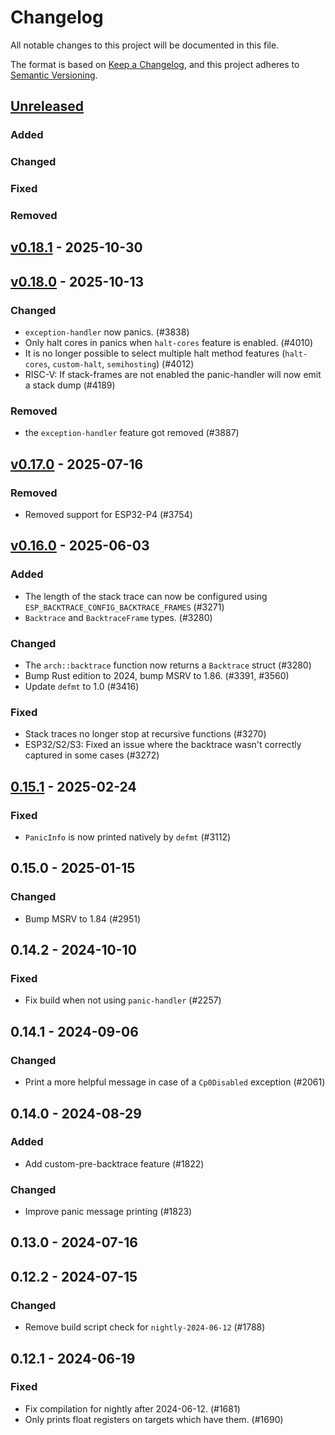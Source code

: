 # Changelog

All notable changes to this project will be documented in this file.

The format is based on [Keep a Changelog](https://keepachangelog.com/en/1.0.0/),
and this project adheres to [Semantic Versioning](https://semver.org/spec/v2.0.0.html).

## [Unreleased]

### Added


### Changed


### Fixed


### Removed


## [v0.18.1] - 2025-10-30

## [v0.18.0] - 2025-10-13

### Changed

- `exception-handler` now panics. (#3838)
- Only halt cores in panics when `halt-cores` feature is enabled. (#4010)
- It is no longer possible to select multiple halt method features (`halt-cores`, `custom-halt`, `semihosting`) (#4012)
- RISC-V: If stack-frames are not enabled the panic-handler will now emit a stack dump (#4189)

### Removed

- the `exception-handler` feature got removed (#3887)

## [v0.17.0] - 2025-07-16

### Removed

- Removed support for ESP32-P4 (#3754)

## [v0.16.0] - 2025-06-03

### Added

- The length of the stack trace can now be configured using `ESP_BACKTRACE_CONFIG_BACKTRACE_FRAMES` (#3271)
- `Backtrace` and `BacktraceFrame` types. (#3280)

### Changed

- The `arch::backtrace` function now returns a `Backtrace` struct (#3280)
- Bump Rust edition to 2024, bump MSRV to 1.86. (#3391, #3560)
- Update `defmt` to 1.0 (#3416)

### Fixed

- Stack traces no longer stop at recursive functions (#3270)
- ESP32/S2/S3: Fixed an issue where the backtrace wasn't correctly captured in some cases (#3272)

## [0.15.1] - 2025-02-24

### Fixed

- `PanicInfo` is now printed natively by `defmt` (#3112)

## 0.15.0 - 2025-01-15

### Changed

- Bump MSRV to 1.84 (#2951)

## 0.14.2 - 2024-10-10

### Fixed

- Fix build when not using `panic-handler` (#2257)

## 0.14.1 - 2024-09-06

### Changed

- Print a more helpful message in case of a `Cp0Disabled` exception (#2061)

## 0.14.0 - 2024-08-29

### Added

- Add custom-pre-backtrace feature (#1822)

### Changed

- Improve panic message printing (#1823)

## 0.13.0 - 2024-07-16

## 0.12.2 - 2024-07-15

### Changed

- Remove build script check for `nightly-2024-06-12` (#1788)

## 0.12.1 - 2024-06-19

### Fixed

- Fix compilation for nightly after 2024-06-12. (#1681)
- Only prints float registers on targets which have them. (#1690)

[0.15.1]: https://github.com/esp-rs/esp-hal/releases/tag/esp-backtrace-v0.15.1
[v0.16.0]: https://github.com/esp-rs/esp-hal/compare/esp-backtrace-v0.15.1...esp-backtrace-v0.16.0
[v0.17.0]: https://github.com/esp-rs/esp-hal/compare/esp-backtrace-v0.16.0...esp-backtrace-v0.17.0
[v0.18.0]: https://github.com/esp-rs/esp-hal/compare/esp-backtrace-v0.17.0...esp-backtrace-v0.18.0
[v0.18.1]: https://github.com/esp-rs/esp-hal/compare/esp-backtrace-v0.18.0...esp-backtrace-v0.18.1
[Unreleased]: https://github.com/esp-rs/esp-hal/compare/esp-backtrace-v0.18.1...HEAD
